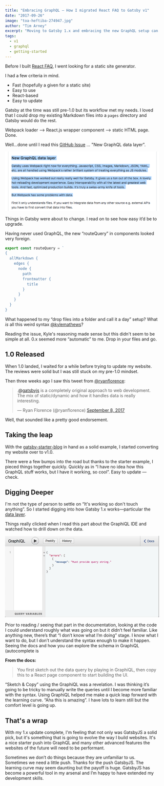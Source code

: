 ```yaml
---
title: "Embracing GraphQL — How I migrated React FAQ to Gatsby v1"
date: "2017-09-26"
image: "toa-heftiba-274947.jpg"
author: "Tim Arney"
excerpt: "Moving to Gatsby 1.x and embracing the new GraphQL setup can be daunting but the effort is going to payoff"
tags:
  - v1
  - graphql
  - getting-started
---
```

Before I built [React FAQ](https://reactfaq.site/), I went looking for a static site generator.

I had a few criteria in mind.

* Fast (hopefully a given for a static site)
* Easy to use
* React-based
* Easy to update

Gatsby at the time was still pre-1.0 but its workflow met my needs. I loved that I could drop my existing Markdown files into a `pages` directory and Gatsby would do the rest.

Webpack loader —> React.js wrapper component —> static HTML page. Done.

Well...done until I read this [GitHub Issue](https://github.com/gatsbyjs/gatsby/issues/420) … "New GraphQL data layer".

![issue-420](issue-420.png)

Things in Gatsby were about to change. I read on to see how easy it’d be to upgrade.

Having never used GraphQL, the new “routeQuery” in components looked very foreign.

```javascript
export const routeQuery = `
{
  allMarkdown {
    edges {
      node {
        path
        frontmatter {
          title
        }
      }
    }
  }
}
```

What happened to my “drop files into a folder and call it a day” setup? What *is* all this weird syntax [@kylemathews](https://twitter.com/kylemathews)?

Reading the issue, Kyle's reasoning made sense but this didn't seem to be simple at all. 0.x seemed more “automatic” to me. Drop in your files and go.

## 1.0 Released

When 1.0 landed, I waited for a while before trying to update my website. The reviews were solid but I was still stuck on my pre-1.0 mindset.

Then three weeks ago I saw this tweet from [@ryanflorence](https://twitter.com/ryanflorence):

<blockquote class="twitter-tweet" data-lang="en"><p lang="en" dir="ltr">.<a href="https://twitter.com/gatsbyjs">@gatsbyjs</a> is a completely original approach to web development. The mix of static/dynamic and how it handles data is really interesting.</p>&mdash; Ryan Florence (@ryanflorence) <a href="https://twitter.com/ryanflorence/status/906233888560758784">September 8, 2017</a></blockquote>

Well, that sounded like a pretty good endorsement.

## Taking the leap

With the [gatsby-starter-blog](https://github.com/gatsbyjs/gatsby-starter-blog) in hand as a solid example, I started converting my website over to v1.0.

There were a few bumps into the road but thanks to the starter example, I pieced things together quickly. Quickly as in “I have no idea how this GraphQL stuff works, but I have it working, so cool”. Easy to update — check.

## Digging Deeper

I'm not the type of person to settle on “It's working so don't touch anything”. So I started digging into how Gatsby 1.x works—particular the [data layer](/tutorial/part-four/#data-in-gatsby).

Things really clicked when I read this part about the GraphiQL IDE and watched how to drill down on the data.

![GraphiQL](graphiql.gif)

Prior to reading / seeing that part in the documentation, looking at the code I could understand roughly what was going on but it didn’t feel familiar. Like anything new, there’s that “I don’t know what I’m doing” stage. I know what I want to do, but I don’t understand the syntax enough to make it happen. Seeing the docs and how you can explore the schema in GraphiQL (autocomplete is 

**From the docs:**

> You first sketch out the data query by playing in GraphiQL, then copy this to a React page component to start building the UI.

“Sketch & Copy” using the GraphiQL was a revelation. I was thinking it’s going to be tricky to manually write the queries until I become more familiar with the syntax. Using GraphiQL helped me make a quick leap forward with the learning curve. “Aha this is amazing”. I have lots to learn still but the comfort level is going up.

## That's a wrap

With my 1.x update complete, I'm feeling that not only was GatsbyJS a solid pick, but it's something that is going to evolve the way I build websites. It's a nice starter push into GraphQL and many other advanced features the websites of the future will need to be performant.

Sometimes we don’t do things because they are unfamiliar to us. Sometimes we need a little push. Thanks for the push GatsbyJS. The learning curve may seem daunting but the payoff is huge. GatsbyJS has become a powerful tool in my arsenal and I’m happy to have extended my development skills.